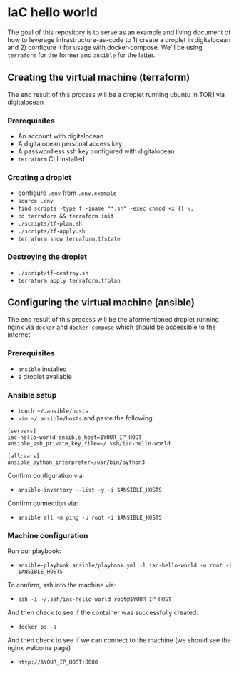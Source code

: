# IaC hello world

The goal of this repository is to serve as an example and living document of how to leverage infrastructure-as-code to 1) create a droplet in digitalocean and 2) configure it for usage with docker-compose. We'll be using `terraform` for the former and `ansible` for the latter.

## Creating the virtual machine (terraform)

The end result of this process will be a droplet running ubuntu in TOR1 via digitalocean

### Prerequisites
* An account with digitalocean
* A digitalocean personal access key
* A passwordless ssh key configured with digitalocean
* `terraform` CLI installed

### Creating a droplet

* configure `.env` from `.env.example`
* `source .env`
* `find scripts -type f -iname "*.sh" -exec chmod +x {} \;`
* `cd terraform && terraform init`
* `./scripts/tf-plan.sh`
* `./scripts/tf-apply.sh`
* `terraform show terraform.tfstate`

### Destroying the droplet

* `./script/tf-destroy.sh`
* `terraform apply terraform.tfplan`

## Configuring the virtual machine (ansible)

The end result of this process will be the aformentioned droplet running nginx via `docker` and `docker-compose` which should be accessible to the internet


### Prerequisites
* `ansible` installed
* a droplet available

###  Ansible setup
* `touch ~/.ansible/hosts`
* `vim ~/.ansible/hosts` and paste the following:

```
[servers]
iac-hello-world ansible_host=$YOUR_IP_HOST ansible_ssh_private_key_file=~/.ssh/iac-hello-world

[all:vars]
ansible_python_interpreter=/usr/bin/python3
```

Confirm configuration via:
* `ansible-inventory --list -y -i $ANSIBLE_HOSTS`

Confirm connection via:
* `ansible all -m ping -u root -i $ANSIBLE_HOSTS`

### Machine configuration

Run our playbook:

* `ansible-playbook ansible/playbook.yml -l iac-hello-world -u root -i $ANSIBLE_HOSTS`

To confirm, ssh into the machine via:
* `ssh -i ~/.ssh/iac-hello-world root@$YOUR_IP_HOST`

And then check to see if the container was successfully created:
* `docker ps -a`

And then check to see if we can connect to the machine (we should see the nginx welcome page)
* `http://$YOUR_IP_HOST:8080`